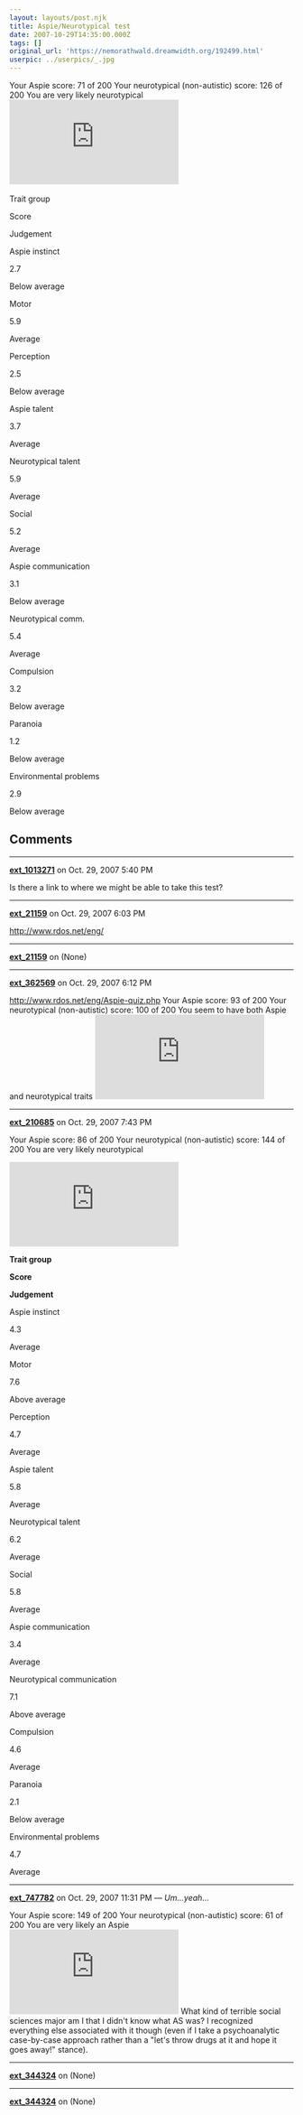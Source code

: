 ```yaml
---
layout: layouts/post.njk
title: Aspie/Neurotypical test
date: 2007-10-29T14:35:00.000Z
tags: []
original_url: 'https://nemorathwald.dreamwidth.org/192499.html'
userpic: ../userpics/_.jpg
---
```

Your Aspie score: 71 of 200 Your neurotypical (non-autistic) score: 126 of 200 You are very likely neurotypical ![](http://www.rdos.net/eng/quizpoly.php?p1=27&p2=59&p3=25&p4=37&p5=59&p6=52&p7=31&p8=54&p9=32)   

﻿Trait group

Score

Judgement

Aspie instinct

2.7

Below average

Motor

5.9

Average

Perception

2.5

Below average

Aspie talent

3.7

Average

Neurotypical talent

5.9

Average

Social

5.2

Average

Aspie communication

3.1

Below average

Neurotypical comm.

5.4

Average

Compulsion

3.2

Below average

Paranoia

1.2

Below average

Environmental problems

2.9

Below average

## Comments

---

**[ext_1013271](https://www.dreamwidth.org/users/ext_1013271)** on Oct. 29, 2007 5:40 PM

Is there a link to where we might be able to take this test?

---

**[ext_21159](https://www.dreamwidth.org/users/ext_21159)** on Oct. 29, 2007 6:03 PM

http://www.rdos.net/eng/

---

**[ext_21159](https://www.dreamwidth.org/users/ext_21159)** on (None)



---

**[ext_362569](https://www.dreamwidth.org/users/ext_362569)** on Oct. 29, 2007 6:12 PM

http://www.rdos.net/eng/Aspie-quiz.php Your Aspie score: 93 of 200 Your neurotypical (non-autistic) score: 100 of 200 You seem to have both Aspie and neurotypical traits ![](http://www.rdos.net/eng/quizpoly.php?p1=40&p2=63&p3=41&p4=59&p5=51&p6=32&p7=32&p8=43&p9=52)

---

**[ext_210685](https://www.dreamwidth.org/users/ext_210685)** on Oct. 29, 2007 7:43 PM

Your Aspie score: 86 of 200 Your neurotypical (non-autistic) score: 144 of 200 You are very likely neurotypical

![](http://www.rdos.net/eng/quizpoly.php?p1=43&p2=76&p3=47&p4=58&p5=62&p6=58&p7=34&p8=71&p9=46)

**Trait group**

**Score**

**Judgement**

Aspie instinct

4.3

Average

Motor

7.6

Above average

Perception

4.7

Average

Aspie talent

5.8

Average

Neurotypical talent

6.2

Average

Social

5.8

Average

Aspie communication

3.4

Average

Neurotypical communication

7.1

Above average

Compulsion

4.6

Average

Paranoia

2.1

Below average

Environmental problems

4.7

Average

---

**[ext_747782](https://www.dreamwidth.org/users/ext_747782)** on Oct. 29, 2007 11:31 PM — *Um...yeah...*

Your Aspie score: 149 of 200 Your neurotypical (non-autistic) score: 61 of 200 You are very likely an Aspie ![](http://www.rdos.net/eng/quizpoly.php?p1=74&p2=34&p3=74&p4=82&p5=31&p6=22&p7=69&p8=24&p9=72) What kind of terrible social sciences major am I that I didn't know what AS was? I recognized everything else associated with it though (even if I take a psychoanalytic case-by-case approach rather than a "let's throw drugs at it and hope it goes away!" stance).

---

**[ext_344324](https://www.dreamwidth.org/users/ext_344324)** on (None)



---

**[ext_344324](https://www.dreamwidth.org/users/ext_344324)** on (None)

